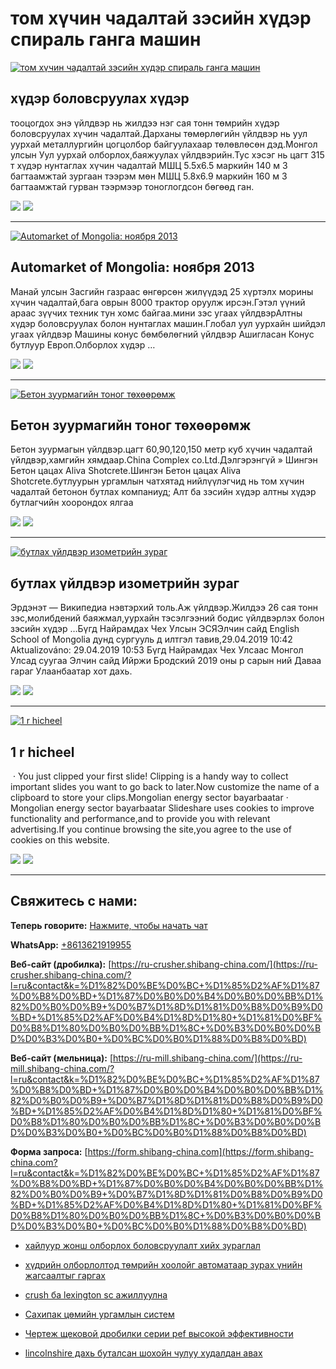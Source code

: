 # том хүчин чадалтай зэсийн хүдэр спираль ганга машин

<a href="https://swt.shibang-china.com/?l=ru&img&k=%D1%82%D0%BE%D0%BC+%D1%85%D2%AF%D1%87%D0%B8%D0%BD+%D1%87%D0%B0%D0%B4%D0%B0%D0%BB%D1%82%D0%B0%D0%B9+%D0%B7%D1%8D%D1%81%D0%B8%D0%B9%D0%BD+%D1%85%D2%AF%D0%B4%D1%8D%D1%80+%D1%81%D0%BF%D0%B8%D1%80%D0%B0%D0%BB%D1%8C+%D0%B3%D0%B0%D0%BD%D0%B3%D0%B0+%D0%BC%D0%B0%D1%88%D0%B8%D0%BD" target="_blank">![том хүчин чадалтай зэсийн хүдэр спираль ганга машин](http://static.shibang-china.com/all-800x300/837.jpg)</a>

## хүдэр боловсруулах хүдэр
тооцогдох энэ үйлдвэр нь жилдээ нэг сая тонн төмрийн хүдэр боловсруулах хүчин чадалтай.Дарханы төмөрлөгийн үйлдвэр нь уул уурхай металлургийн цогцолбор байгуулахаар төлөвлөсөн дэд.Монгол улсын Уул уурхай олборлох,баяжуулах үйлдвэрийн.Тус хэсэг нь цагт 315 т хүдэр нунтаглах хүчин чадалтай МШЦ 5.5х6.5 маркийн 140 м 3 багтаамжтай зургаан тээрэм мөн МШЦ 5.8х6.9 маркийн 160 м 3 багтаамжтай гурван тээрмээр тоноглогдсон бөгөөд ган.


<a href="https://whatsapp.shibangsoft.com/WhatsApp.php" target="_blank" title="WhatsApp">![](http://static.shibang-china.com/icon/whatsapp.png)</a> <a href="https://swt.shibang-china.com/?l=ru&icon&k=%D1%82%D0%BE%D0%BC+%D1%85%D2%AF%D1%87%D0%B8%D0%BD+%D1%87%D0%B0%D0%B4%D0%B0%D0%BB%D1%82%D0%B0%D0%B9+%D0%B7%D1%8D%D1%81%D0%B8%D0%B9%D0%BD+%D1%85%D2%AF%D0%B4%D1%8D%D1%80+%D1%81%D0%BF%D0%B8%D1%80%D0%B0%D0%BB%D1%8C+%D0%B3%D0%B0%D0%BD%D0%B3%D0%B0+%D0%BC%D0%B0%D1%88%D0%B8%D0%BD" target="_blank">![](http://static.shibang-china.com/icon/chat-ru.png)</a>

---

<a href="https://swt.shibang-china.com/?l=ru&img&k=%D1%82%D0%BE%D0%BC+%D1%85%D2%AF%D1%87%D0%B8%D0%BD+%D1%87%D0%B0%D0%B4%D0%B0%D0%BB%D1%82%D0%B0%D0%B9+%D0%B7%D1%8D%D1%81%D0%B8%D0%B9%D0%BD+%D1%85%D2%AF%D0%B4%D1%8D%D1%80+%D1%81%D0%BF%D0%B8%D1%80%D0%B0%D0%BB%D1%8C+%D0%B3%D0%B0%D0%BD%D0%B3%D0%B0+%D0%BC%D0%B0%D1%88%D0%B8%D0%BD" target="_blank">![Automarket of Mongolia: ноября 2013](http://static.shibang-china.com/all-800x300/1333.jpg)</a>

## Automarket of Mongolia: ноября 2013
Манай улсын Засгийн газраас өнгөрсөн жилүүдэд 25 хүртэлх морины хүчин чадалтай,бага оврын 8000 трактор оруулж ирсэн.Гэтэл үүний араас зүүчих техник тун хомс байгаа.мини зэс угаах үйлдвэрАлтны хүдэр боловсруулах болон нунтаглах машин.Глобал уул уурхайн шийдэл угаах үйлдвэр Машины конус бөмбөлөгний үйлдвэр Ашигласан Конус бутлуур Европ.Олборлох хүдэр …


<a href="https://whatsapp.shibangsoft.com/WhatsApp.php" target="_blank" title="WhatsApp">![](http://static.shibang-china.com/icon/whatsapp.png)</a> <a href="https://swt.shibang-china.com/?l=ru&icon&k=%D1%82%D0%BE%D0%BC+%D1%85%D2%AF%D1%87%D0%B8%D0%BD+%D1%87%D0%B0%D0%B4%D0%B0%D0%BB%D1%82%D0%B0%D0%B9+%D0%B7%D1%8D%D1%81%D0%B8%D0%B9%D0%BD+%D1%85%D2%AF%D0%B4%D1%8D%D1%80+%D1%81%D0%BF%D0%B8%D1%80%D0%B0%D0%BB%D1%8C+%D0%B3%D0%B0%D0%BD%D0%B3%D0%B0+%D0%BC%D0%B0%D1%88%D0%B8%D0%BD" target="_blank">![](http://static.shibang-china.com/icon/chat-ru.png)</a>

---

<a href="https://swt.shibang-china.com/?l=ru&img&k=%D1%82%D0%BE%D0%BC+%D1%85%D2%AF%D1%87%D0%B8%D0%BD+%D1%87%D0%B0%D0%B4%D0%B0%D0%BB%D1%82%D0%B0%D0%B9+%D0%B7%D1%8D%D1%81%D0%B8%D0%B9%D0%BD+%D1%85%D2%AF%D0%B4%D1%8D%D1%80+%D1%81%D0%BF%D0%B8%D1%80%D0%B0%D0%BB%D1%8C+%D0%B3%D0%B0%D0%BD%D0%B3%D0%B0+%D0%BC%D0%B0%D1%88%D0%B8%D0%BD" target="_blank">![Бетон зуурмагийн тоног төхөөрөмж](http://static.shibang-china.com/all-800x300/368.jpg)</a>

## Бетон зуурмагийн тоног төхөөрөмж
Бетон зуурмагын үйлдвэр.цагт 60,90,120,150 метр куб хүчин чадалтай үйлдвэр,хамгийн хямдаар.China Complex co.Ltd.Дэлгэрэнгүй &#187; Шингэн Бетон цацах Aliva Shotcrete.Шингэн Бетон цацах Aliva Shotcrete.бутлуурын ургамлын чатхятад нийлүүлэгчид нь том хүчин чадалтай бетонон бутлах компаниуд; Алт ба зэсийн хүдэр алтны хүдэр бутлагчийн хоорондох ялгаа


<a href="https://whatsapp.shibangsoft.com/WhatsApp.php" target="_blank" title="WhatsApp">![](http://static.shibang-china.com/icon/whatsapp.png)</a> <a href="https://swt.shibang-china.com/?l=ru&icon&k=%D1%82%D0%BE%D0%BC+%D1%85%D2%AF%D1%87%D0%B8%D0%BD+%D1%87%D0%B0%D0%B4%D0%B0%D0%BB%D1%82%D0%B0%D0%B9+%D0%B7%D1%8D%D1%81%D0%B8%D0%B9%D0%BD+%D1%85%D2%AF%D0%B4%D1%8D%D1%80+%D1%81%D0%BF%D0%B8%D1%80%D0%B0%D0%BB%D1%8C+%D0%B3%D0%B0%D0%BD%D0%B3%D0%B0+%D0%BC%D0%B0%D1%88%D0%B8%D0%BD" target="_blank">![](http://static.shibang-china.com/icon/chat-ru.png)</a>

---

<a href="https://swt.shibang-china.com/?l=ru&img&k=%D1%82%D0%BE%D0%BC+%D1%85%D2%AF%D1%87%D0%B8%D0%BD+%D1%87%D0%B0%D0%B4%D0%B0%D0%BB%D1%82%D0%B0%D0%B9+%D0%B7%D1%8D%D1%81%D0%B8%D0%B9%D0%BD+%D1%85%D2%AF%D0%B4%D1%8D%D1%80+%D1%81%D0%BF%D0%B8%D1%80%D0%B0%D0%BB%D1%8C+%D0%B3%D0%B0%D0%BD%D0%B3%D0%B0+%D0%BC%D0%B0%D1%88%D0%B8%D0%BD" target="_blank">![бутлах үйлдвэр изометрийн зураг](http://static.shibang-china.com/all-800x300/1334.jpg)</a>

## бутлах үйлдвэр изометрийн зураг
Эрдэнэт — Википедиа нэвтэрхий толь.Аж үйлдвэр.Жилдээ 26 сая тонн зэс,молибдений баяжмал,уурхайн тэсэлгээний бодис үйлдвэрлэх болон зэсийн хүдэр …Бүгд Найрамдах Чех Улсын ЭСЯЭлчин сайд English School of Mongolia дунд сургууль д илтгэл тавив,29.04.2019 10:42 Aktualizov&#225;no: 29.04.2019 10:53 Бүгд Найрамдах Чех Улсаас Монгол Улсад суугаа Элчин сайд Ийржи Бродский 2019 оны р сарын ний Даваа гараг Улаанбаатар хот дахь.


<a href="https://whatsapp.shibangsoft.com/WhatsApp.php" target="_blank" title="WhatsApp">![](http://static.shibang-china.com/icon/whatsapp.png)</a> <a href="https://swt.shibang-china.com/?l=ru&icon&k=%D1%82%D0%BE%D0%BC+%D1%85%D2%AF%D1%87%D0%B8%D0%BD+%D1%87%D0%B0%D0%B4%D0%B0%D0%BB%D1%82%D0%B0%D0%B9+%D0%B7%D1%8D%D1%81%D0%B8%D0%B9%D0%BD+%D1%85%D2%AF%D0%B4%D1%8D%D1%80+%D1%81%D0%BF%D0%B8%D1%80%D0%B0%D0%BB%D1%8C+%D0%B3%D0%B0%D0%BD%D0%B3%D0%B0+%D0%BC%D0%B0%D1%88%D0%B8%D0%BD" target="_blank">![](http://static.shibang-china.com/icon/chat-ru.png)</a>

---

<a href="https://swt.shibang-china.com/?l=ru&img&k=%D1%82%D0%BE%D0%BC+%D1%85%D2%AF%D1%87%D0%B8%D0%BD+%D1%87%D0%B0%D0%B4%D0%B0%D0%BB%D1%82%D0%B0%D0%B9+%D0%B7%D1%8D%D1%81%D0%B8%D0%B9%D0%BD+%D1%85%D2%AF%D0%B4%D1%8D%D1%80+%D1%81%D0%BF%D0%B8%D1%80%D0%B0%D0%BB%D1%8C+%D0%B3%D0%B0%D0%BD%D0%B3%D0%B0+%D0%BC%D0%B0%D1%88%D0%B8%D0%BD" target="_blank">![1 r hicheel](http://static.shibang-china.com/all-800x300/599.jpg)</a>

## 1 r hicheel
&nbsp;&#0183;&#32;You just clipped your first slide! Clipping is a handy way to collect important slides you want to go back to later.Now customize the name of a clipboard to store your clips.Mongolian energy sector bayarbaatar&nbsp;&#0183;&#32;Mongolian energy sector bayarbaatar Slideshare uses cookies to improve functionality and performance,and to provide you with relevant advertising.If you continue browsing the site,you agree to the use of cookies on this website.


<a href="https://whatsapp.shibangsoft.com/WhatsApp.php" target="_blank" title="WhatsApp">![](http://static.shibang-china.com/icon/whatsapp.png)</a> <a href="https://swt.shibang-china.com/?l=ru&icon&k=%D1%82%D0%BE%D0%BC+%D1%85%D2%AF%D1%87%D0%B8%D0%BD+%D1%87%D0%B0%D0%B4%D0%B0%D0%BB%D1%82%D0%B0%D0%B9+%D0%B7%D1%8D%D1%81%D0%B8%D0%B9%D0%BD+%D1%85%D2%AF%D0%B4%D1%8D%D1%80+%D1%81%D0%BF%D0%B8%D1%80%D0%B0%D0%BB%D1%8C+%D0%B3%D0%B0%D0%BD%D0%B3%D0%B0+%D0%BC%D0%B0%D1%88%D0%B8%D0%BD" target="_blank">![](http://static.shibang-china.com/icon/chat-ru.png)</a>

---
## Свяжитесь с нами:

**Теперь говорите:** [Нажмите, чтобы начать чат](https://swt.shibang-china.com?l=ru&contact&k=%D1%82%D0%BE%D0%BC+%D1%85%D2%AF%D1%87%D0%B8%D0%BD+%D1%87%D0%B0%D0%B4%D0%B0%D0%BB%D1%82%D0%B0%D0%B9+%D0%B7%D1%8D%D1%81%D0%B8%D0%B9%D0%BD+%D1%85%D2%AF%D0%B4%D1%8D%D1%80+%D1%81%D0%BF%D0%B8%D1%80%D0%B0%D0%BB%D1%8C+%D0%B3%D0%B0%D0%BD%D0%B3%D0%B0+%D0%BC%D0%B0%D1%88%D0%B8%D0%BD)

**WhatsApp:**  [+8613621919955](https://whatsapp.shibangsoft.com/WhatsApp.php)

**Веб-сайт (дробилка):** [https://ru-crusher.shibang-china.com/](https://ru-crusher.shibang-china.com/?l=ru&contact&k=%D1%82%D0%BE%D0%BC+%D1%85%D2%AF%D1%87%D0%B8%D0%BD+%D1%87%D0%B0%D0%B4%D0%B0%D0%BB%D1%82%D0%B0%D0%B9+%D0%B7%D1%8D%D1%81%D0%B8%D0%B9%D0%BD+%D1%85%D2%AF%D0%B4%D1%8D%D1%80+%D1%81%D0%BF%D0%B8%D1%80%D0%B0%D0%BB%D1%8C+%D0%B3%D0%B0%D0%BD%D0%B3%D0%B0+%D0%BC%D0%B0%D1%88%D0%B8%D0%BD)

**Веб-сайт (мельница):** [https://ru-mill.shibang-china.com/](https://ru-mill.shibang-china.com/?l=ru&contact&k=%D1%82%D0%BE%D0%BC+%D1%85%D2%AF%D1%87%D0%B8%D0%BD+%D1%87%D0%B0%D0%B4%D0%B0%D0%BB%D1%82%D0%B0%D0%B9+%D0%B7%D1%8D%D1%81%D0%B8%D0%B9%D0%BD+%D1%85%D2%AF%D0%B4%D1%8D%D1%80+%D1%81%D0%BF%D0%B8%D1%80%D0%B0%D0%BB%D1%8C+%D0%B3%D0%B0%D0%BD%D0%B3%D0%B0+%D0%BC%D0%B0%D1%88%D0%B8%D0%BD)

**Форма запроса:** [https://form.shibang-china.com](https://form.shibang-china.com?l=ru&contact&k=%D1%82%D0%BE%D0%BC+%D1%85%D2%AF%D1%87%D0%B8%D0%BD+%D1%87%D0%B0%D0%B4%D0%B0%D0%BB%D1%82%D0%B0%D0%B9+%D0%B7%D1%8D%D1%81%D0%B8%D0%B9%D0%BD+%D1%85%D2%AF%D0%B4%D1%8D%D1%80+%D1%81%D0%BF%D0%B8%D1%80%D0%B0%D0%BB%D1%8C+%D0%B3%D0%B0%D0%BD%D0%B3%D0%B0+%D0%BC%D0%B0%D1%88%D0%B8%D0%BD)

* [хайлуур жонш олборлох боловсруулалт хийх зураглал](../130/%D1%85%D0%B0%D0%B9%D0%BB%D1%83%D1%83%D1%80%20%D0%B6%D0%BE%D0%BD%D1%88%20%D0%BE%D0%BB%D0%B1%D0%BE%D1%80%D0%BB%D0%BE%D1%85%20%D0%B1%D0%BE%D0%BB%D0%BE%D0%B2%D1%81%D1%80%D1%83%D1%83%D0%BB%D0%B0%D0%BB%D1%82%20%D1%85%D0%B8%D0%B9%D1%85%20%D0%B7%D1%83%D1%80%D0%B0%D0%B3%D0%BB%D0%B0%D0%BB.md)

* [хүдрийн олборлолтод төмрийн хоолойг автоматаар зурах үнийн жагсаалтыг гаргах](../130/%D1%85%D2%AF%D0%B4%D1%80%D0%B8%D0%B9%D0%BD%20%D0%BE%D0%BB%D0%B1%D0%BE%D1%80%D0%BB%D0%BE%D0%BB%D1%82%D0%BE%D0%B4%20%D1%82%D3%A9%D0%BC%D1%80%D0%B8%D0%B9%D0%BD%20%D1%85%D0%BE%D0%BE%D0%BB%D0%BE%D0%B9%D0%B3%20%D0%B0%D0%B2%D1%82%D0%BE%D0%BC%D0%B0%D1%82%D0%B0%D0%B0%D1%80%20%D0%B7%D1%83%D1%80%D0%B0%D1%85%20%D2%AF%D0%BD%D0%B8%D0%B9%D0%BD%20%D0%B6%D0%B0%D0%B3%D1%81%D0%B0%D0%B0%D0%BB%D1%82%D1%8B%D0%B3%20%D0%B3%D0%B0%D1%80%D0%B3%D0%B0%D1%85.md)

* [crush ба lexington sc ажиллуулна](../129/crush%20%D0%B1%D0%B0%20lexington%20sc%20%D0%B0%D0%B6%D0%B8%D0%BB%D0%BB%D1%83%D1%83%D0%BB%D0%BD%D0%B0.md)

* [Сахипак цөмийн ургамлын систем](../127/%D0%A1%D0%B0%D1%85%D0%B8%D0%BF%D0%B0%D0%BA%20%D1%86%D3%A9%D0%BC%D0%B8%D0%B9%D0%BD%20%D1%83%D1%80%D0%B3%D0%B0%D0%BC%D0%BB%D1%8B%D0%BD%20%D1%81%D0%B8%D1%81%D1%82%D0%B5%D0%BC.md)

* [Чертеж щековой дробилки серии pef высокой эффективности](../130/%D0%A7%D0%B5%D1%80%D1%82%D0%B5%D0%B6%20%D1%89%D0%B5%D0%BA%D0%BE%D0%B2%D0%BE%D0%B9%20%D0%B4%D1%80%D0%BE%D0%B1%D0%B8%D0%BB%D0%BA%D0%B8%20%D1%81%D0%B5%D1%80%D0%B8%D0%B8%20pef%20%D0%B2%D1%8B%D1%81%D0%BE%D0%BA%D0%BE%D0%B9%20%D1%8D%D1%84%D1%84%D0%B5%D0%BA%D1%82%D0%B8%D0%B2%D0%BD%D0%BE%D1%81%D1%82%D0%B8.md)

* [lincolnshire дахь буталсан шохойн чулуу худалдан авах](../130/lincolnshire%20%D0%B4%D0%B0%D1%85%D1%8C%20%D0%B1%D1%83%D1%82%D0%B0%D0%BB%D1%81%D0%B0%D0%BD%20%D1%88%D0%BE%D1%85%D0%BE%D0%B9%D0%BD%20%D1%87%D1%83%D0%BB%D1%83%D1%83%20%D1%85%D1%83%D0%B4%D0%B0%D0%BB%D0%B4%D0%B0%D0%BD%20%D0%B0%D0%B2%D0%B0%D1%85.md)